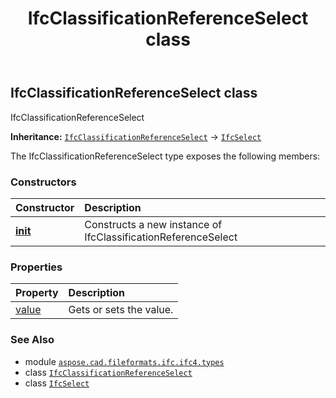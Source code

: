 ﻿---
title: IfcClassificationReferenceSelect class
second_title: Aspose.CAD for Python via .NET API References
description: 
type: docs
weight: 170
url: /python-net/aspose.cad.fileformats.ifc.ifc4.types/ifcclassificationreferenceselect/
is_root: false
---

## IfcClassificationReferenceSelect class

IfcClassificationReferenceSelect



**Inheritance:** [`IfcClassificationReferenceSelect`](/cad/python-net/aspose.cad.fileformats.ifc.ifc4.types/ifcclassificationreferenceselect) → 
[`IfcSelect`](/cad/python-net/aspose.cad.fileformats.ifc/ifcselect)



The IfcClassificationReferenceSelect type exposes the following members:

### Constructors
| Constructor | Description |
| :- | :- |
| [__init__](/cad/python-net/aspose.cad.fileformats.ifc.ifc4.types/ifcclassificationreferenceselect/__init__/#) | Constructs a new instance of IfcClassificationReferenceSelect |


### Properties
| Property | Description |
| :- | :- |
| [value](/cad/python-net/aspose.cad.fileformats.ifc.ifc4.types/ifcclassificationreferenceselect/value) | Gets or sets the value. |



### See Also
* module [`aspose.cad.fileformats.ifc.ifc4.types`](..)
* class [`IfcClassificationReferenceSelect`](/cad/python-net/aspose.cad.fileformats.ifc.ifc4.types/ifcclassificationreferenceselect)
* class [`IfcSelect`](/cad/python-net/aspose.cad.fileformats.ifc/ifcselect)
